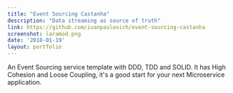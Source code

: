 ```yaml
---
title: "Event Sourcing Castanha"
description: "Data streaming as source of truth"
link: https://github.com/ivanpaulovich/event-sourcing-castanha
screenshot: laramod.png
date: '2018-01-19'
layout: portfolio
---
```


An Event Sourcing service template with DDD, TDD and SOLID. It has High Cohesion and Loose Coupling, it's a good start for your next Microservice application.